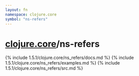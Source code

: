 ```yaml
---
layout: fn
namespace: clojure.core
symbol: "ns-refers"
---
```


# [clojure.core](../)/ns-refers

{% include 1.5.1/clojure.core/ns_refers/docs.md %}
{% include 1.5.1/clojure.core/ns_refers/examples.md %}
{% include 1.5.1/clojure.core/ns_refers/src.md %}

